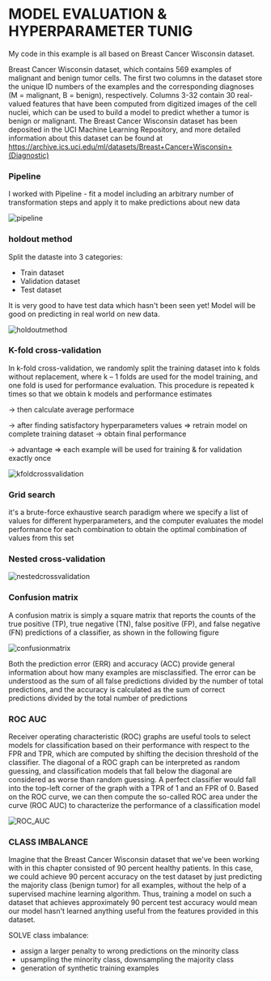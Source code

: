 # MODEL EVALUATION & HYPERPARAMETER TUNIG

My code in this example is all based on Breast Cancer Wisconsin dataset.


Breast Cancer Wisconsin dataset, which contains 569 examples of malignant and benign tumor cells. 
The first two columns in the dataset store the unique ID numbers of the examples and the corresponding diagnoses 
(M = malignant, B = benign), respectively. Columns 3-32 contain 30 real-valued features that have been 
computed from digitized images of the cell nuclei, which can be used to build a 
model to predict whether a tumor is benign or malignant. 
The Breast Cancer Wisconsin dataset has been deposited in the UCI Machine Learning Repository, 
and more detailed information about this dataset can be found 
at https://archive.ics.uci.edu/ml/datasets/Breast+Cancer+Wisconsin+(Diagnostic)

### Pipeline

I worked with Pipeline -  fit a model including an arbitrary number of 
transformation steps and apply it to make predictions about new data

![pipeline](pipeline.png)

### holdout method

Split the dataste into 3 categories:

- Train dataset
- Validation dataset
- Test dataset

It is very good to have test data which hasn't been seen yet! Model will be good on predicting in real world on new data.

![holdoutmethod](holdoutmethod.png)

### K-fold cross-validation

In k-fold cross-validation, we randomly split the training dataset into k folds without replacement, where k – 1 folds are 
used for the model training, and one fold is used for performance evaluation. This procedure is repeated k 
times so that we obtain k models and performance estimates

-> then calculate average performace

-> after finding satisfactory hyperparameters values => retrain model on complete training dataset -> obtain final performance

-> advantage => each example will be used for training & for validation exactly once

![kfoldcrossvalidation](kfoldcrossvalidation.png)

### Grid search

it's a brute-force exhaustive search paradigm where we specify a list of values for different 
hyperparameters, and the computer evaluates the model performance for each combination 
to obtain the optimal combination of values from this set

### Nested cross-validation

![nestedcrossvalidation](nestedcrossvalidation.png)

### Confusion matrix

A confusion matrix is simply a square matrix that reports the counts of the true positive (TP), true negative (TN), 
false positive (FP), and false negative (FN) predictions of a classifier, as shown in the following figure

![confusionmatrix](confusionmatrix.png)

Both the prediction error (ERR) and accuracy (ACC) provide general information about how 
many examples are misclassified. The error can be understood as the sum of all false predictions 
divided by the number of total predictions, and the accuracy is calculated as the sum of correct 
predictions divided by the total number of predictions

### ROC AUC
Receiver operating characteristic (ROC) graphs are useful tools to select models for 
classification based on their performance with respect to the FPR and TPR, which are computed by shifting 
the decision threshold of the classifier. The diagonal of
a ROC graph can be interpreted as random guessing, and classification models that fall 
below the diagonal are considered as worse than random guessing. A perfect classifier would 
fall into the top-left corner of the graph with a TPR of 1 and an FPR of 0. Based on the ROC curve, 
we can then compute the so-called ROC area under the curve (ROC AUC) to characterize the performance 
of a classification model

![ROC_AUC](ROC_AUC.png)

### CLASS IMBALANCE

Imagine that the Breast Cancer Wisconsin dataset that we've been working with in this chapter 
consisted of 90 percent healthy patients. In this case, we could achieve 90 percent accuracy on the 
test dataset by just predicting the majority class (benign tumor) for all examples, without the 
help of a supervised machine learning algorithm. Thus, training a model on such a dataset that 
achieves approximately 90 percent test accuracy would mean our model hasn't learned anything useful 
from the features provided in this dataset.

SOLVE class imbalance:
- assign a larger penalty to wrong predictions on the minority class
- upsampling the minority class, downsampling the majority class
- generation of synthetic training examples
